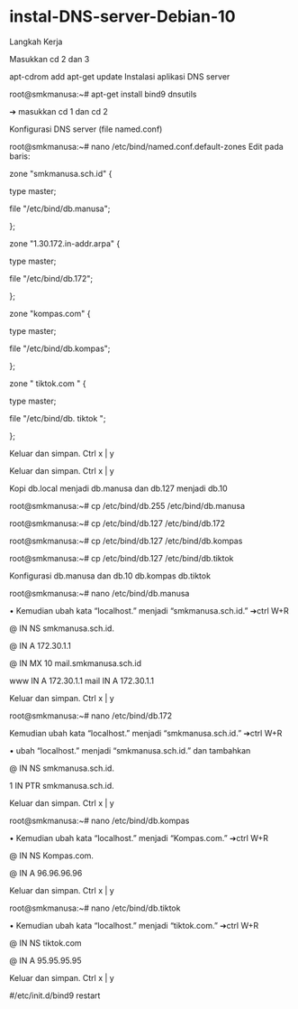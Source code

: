 # instal-DNS-server-Debian-10
Langkah Kerja

Masukkan cd 2 dan 3

apt-cdrom add
apt-get update
Instalasi aplikasi DNS server

root@smkmanusa:~# apt-get install bind9 dnsutils

➔ masukkan cd 1 dan cd 2

Konfigurasi DNS server (file named.conf)

root@smkmanusa:~# nano /etc/bind/named.conf.default-zones Edit pada baris:

zone "smkmanusa.sch.id" {

type master;

file "/etc/bind/db.manusa";

};

zone "1.30.172.in-addr.arpa" {

type master;

file "/etc/bind/db.172";

};

zone "kompas.com" {

type master;

file "/etc/bind/db.kompas";

};

zone " tiktok.com " {

type master;

file "/etc/bind/db. tiktok ";

};

Keluar dan simpan. Ctrl x | y

Keluar dan simpan. Ctrl x | y

Kopi db.local menjadi db.manusa dan db.127 menjadi db.10

root@smkmanusa:~# cp /etc/bind/db.255 /etc/bind/db.manusa

root@smkmanusa:~# cp /etc/bind/db.127 /etc/bind/db.172

root@smkmanusa:~# cp /etc/bind/db.127 /etc/bind/db.kompas

root@smkmanusa:~# cp /etc/bind/db.127 /etc/bind/db.tiktok

Konfigurasi db.manusa dan db.10 db.kompas db.tiktok

root@smkmanusa:~# nano /etc/bind/db.manusa

• Kemudian ubah kata “localhost.” menjadi “smkmanusa.sch.id.” ➔ctrl W+R

@ IN NS smkmanusa.sch.id.

@ IN A 172.30.1.1

@ IN MX 10 mail.smkmanusa.sch.id

www IN A 172.30.1.1 mail IN A 172.30.1.1

Keluar dan simpan. Ctrl x | y

root@smkmanusa:~# nano /etc/bind/db.172

Kemudian ubah kata “localhost.” menjadi “smkmanusa.sch.id.” ➔ctrl W+R

• ubah “localhost.” menjadi “smkmanusa.sch.id.” dan tambahkan

@ IN NS smkmanusa.sch.id.

1 IN PTR smkmanusa.sch.id.

Keluar dan simpan. Ctrl x | y

root@smkmanusa:~# nano /etc/bind/db.kompas

• Kemudian ubah kata “localhost.” menjadi “Kompas.com.” ➔ctrl W+R

@ IN NS Kompas.com.

@ IN A 96.96.96.96

Keluar dan simpan. Ctrl x | y

root@smkmanusa:~# nano /etc/bind/db.tiktok

• Kemudian ubah kata “localhost.” menjadi “tiktok.com.” ➔ctrl W+R

@ IN NS tiktok.com

@ IN A 95.95.95.95

Keluar dan simpan. Ctrl x | y

#/etc/init.d/bind9 restart
